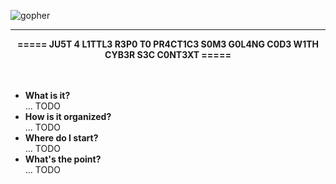 ![gopher](https://github.com/godoineto/segops/assets/27024775/ece5646f-f84e-4044-b4dc-9ddeaacc1d58)

---
<div align="center">
  <b> ===== JU5T 4 L1TTL3 R3P0 T0 PR4CT1C3 S0M3 G0L4NG C0D3 W1TH CYB3R S3C C0NT3XT ===== </b>
</div>
</br>
</br>
<ul>
  <li><b>What is it?</b></li>
  ... TODO
  <li><b>How is it organized?</b></li>
  ... TODO
  <li><b>Where do I start?</b></li>
  ... TODO
  <li><b>What's the point?</b></li>
  ... TODO
</ul>
